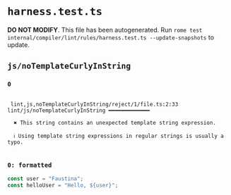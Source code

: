 # `harness.test.ts`

**DO NOT MODIFY**. This file has been autogenerated. Run `rome test internal/compiler/lint/rules/harness.test.ts --update-snapshots` to update.

## `js/noTemplateCurlyInString`

### `0`

```

 lint,js,noTemplateCurlyInString/reject/1/file.ts:2:33 lint/js/noTemplateCurlyInString ━━━━━━━━━━━━━

  ✖ This string contains an unexpected template string expression.

  ℹ Using template string expressions in regular strings is usually a typo.


```

### `0: formatted`

```ts
const user = "Faustina";
const helloUser = "Hello, ${user}";

```
